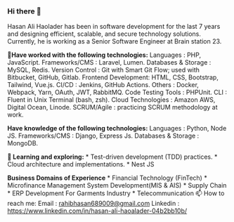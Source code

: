### Hi there 👋

<!--
**hasanalihaolader/hasanalihaolader** is a ✨ _special_ ✨ repository because its `README.md` (this file) appears on your GitHub profile.

Here are some ideas to get you started:

-\🔭 I’m currently working on ...
- 🌱 I’m currently learning ...
- 👯 I’m looking to collaborate on ...
- 🤔 I’m looking for help with ...
- 💬 Ask me about ...
- 📫 How to reach me: ...
- 😄 Pronouns: ...
- ⚡ Fun fact: ...
-->

Hasan Ali Haolader has been in software development for the last 7 years and designing efficient, scalable, and secure technology solutions. Currently, he is working as a Senior Software Engineer at Brain station 23.

**🔭Have worked with the following technologies:**
Languages			      :	PHP, JavaScript.
Frameworks/CMS		  : Laravel, Lumen.
Databases & Storage	: MySQL, Redis.
Version Control		  : Git with Smart Git Flow; used with Bitbucket, GitHub, Gitlab.
Frontend Development: HTML, CSS, Bootstrap, Tailwind, Vue.js.
CI/CD 				      : Jenkins, GitHub Actions.
Others				      : Docker, Webpack, Yarn, OAuth, JWT, RabbitMQ.
Code Testing Tools 	: PHPUnit.
CLI 				        : Fluent in Unix Terminal (bash, zsh).
Cloud Technologies	: Amazon AWS, Digital Ocean, Linode.
SCRUM/Agile			    : practicing SCRUM methodology at work.


**Have knowledge of the following technologies:**
Languages			      : Python, Node JS.
Frameworks/CMS		  : Django, Express Js.
Databases & Storage	: MongoDB.

**🌱 Learning and exploring:**
	*	Test-driven development (TDD) practices.
	*	Cloud architecture and implementations.
	*	Nest JS


**Business Domains of Experience**
	*	Financial Technology (FinTech)
	*	Microfinance Management System Development(MIS & AIS)
	*	Supply Chain
	*	ERP Development For Garments Industry
	*	Telecommunication
📫  How to reach me:
    Email     : rahibhasan689009@gmail.com
    Linkedin  : https://www.linkedin.com/in/hasan-ali-haoalader-04b2bb10b/

